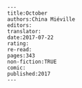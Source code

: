 
    ---
    title:October
    authors:China Miéville
    editors:
    translator:
    date:2017-07-22
    rating:
    re-read:
    pages:343
    non-fiction:TRUE
    comic:
    published:2017
    ---

    